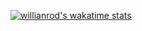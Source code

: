 [![willianrod's wakatime stats](https://github-readme-stats.vercel.app/api/wakatime?username=guikaua12)](https://github.com/anuraghazra/github-readme-stats)
